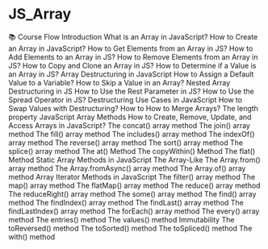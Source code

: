 # JS_Array

📚 Course Flow
Introduction
What is an Array in JavaScript?
How to Create an Array in JavaScript?
How to Get Elements from an Array in JS?
How to Add Elements to an Array in JS?
How to Remove Elements from an Array in JS?
How to Copy and Clone an Array in JS?
How to Determine if a Value is an Array in JS?
Array Destructuring in JavaScript
How to Assign a Default Value to a Variable?
How to Skip a Value in an Array?
Nested Array Destructuring in JS
How to Use the Rest Parameter in JS?
How to Use the Spread Operator in JS?
Destructuring Use Cases in JavaScript
How to Swap Values with Destructuring?
How to How to Merge Arrays?
The length property
JavaScript Array Methods
How to Create, Remove, Update, and Access Arrays in JavaScript?
The concat() array method
The join() array method
The fill() array method
The includes() array method
The indexOf() array method
The reverse() array method
The sort() array method
The splice() array method
The at() Method
The copyWithin() Method
The flat() Method
Static Array Methods in JavaScript
The Array-Like
The Array.from() array method
The Array.fromAsync() array method
The Array.of() array method
Array Iterator Methods in JavaScript
The filter() array method
The map() array method
The flatMap() array method
The reduce() array method
The reduceRight() array method
The some() array method
The find() array method
The findIndex() array method
The findLast() array method
The findLastIndex() array method
The forEach() array method
The every() array method
The entries() method
The values() method
Immutability
The toReversed() method
The toSorted() method
The toSpliced() method
The with() method
